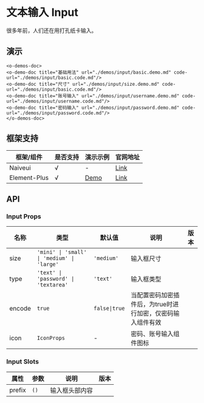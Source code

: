 # 文本输入 Input

很多年前，人们还在用打孔纸卡输入。

## 演示 
```code-demo
<o-demos-doc>
<o-demo-doc title="基础用法" url="./demos/input/basic.demo.md" code-url="./demos/input/basic.code.md"/>
<o-demo-doc title="尺寸" url="./demos/input/size.demo.md" code-url="./demos/input/basic.code.md"/>
<o-demo-doc title="账号输入" url="./demos/input/username.demo.md" code-url="./demos/input/username.code.md"/>
<o-demo-doc title="密码输入" url="./demos/input/password.demo.md" code-url="./demos/input/password.code.md"/>
</o-demos-doc>
```

## 框架支持
| 框架/组件 | 是否支持 | 演示示例 | 官网地址 |
| --- | --- | --- | --- |
|Naiveui|√|-|<a href="https://www.naiveui.com/zh-CN/os-theme/components/input" target="_blank">Link</a>|
|Element-Plus|√|<a href="./demos/input/examples/element-plus.html" target="_blank">Demo</a>|<a href="https://element-plus.gitee.io/zh-CN/component/input.html" target="_blank">Link</a>

## API

### Input Props

| 名称 | 类型 | 默认值 | 说明 | 版本 |
| --- | --- | --- | --- | --- |
| size | `'mini' \| 'small' \| 'medium' \| 'large'` | `'medium'` | 输入框尺寸 |  |
| type | `'text' \| 'password' \| 'textarea'` | `'text'` | 输入框类型 |  |
|encode|`true`|`false\|true`|当配置密码加密插件后，为true时进行加密，仅密码输入组件有效|
|icon|`IconProps`|-|密码、账号输入组件图标|

### Input Slots

| 属性 | 参数 | 说明 | 版本 |
| --- | --- | --- | --- |
| prefix | `()` | 输入框头部内容 |  |